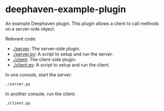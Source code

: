 # deephaven-example-plugin
An example Deephaven plugin.  This plugin allows a client to call methods on a server-side object.

Relevant code:
* [./server](./server/): The server-side plugin.
* [./server.py](./server.py): A script to setup and run the server.
* [./client](./client/): The client-side plugin.
* [./client.py](./client.py): A script to setup and run the client.

In one console, start the server:
```bash
./server.py
```
In another console, run the client:
```bash
./client.py
```

